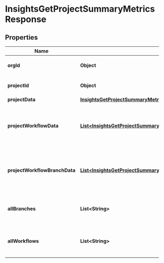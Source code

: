 

# InsightsGetProjectSummaryMetricsResponse


## Properties

| Name | Type | Description | Notes |
|------------ | ------------- | ------------- | -------------|
|**orgId** | **Object** | The unique ID of the organization |  [optional] |
|**projectId** | **Object** | The unique ID of the project |  [optional] |
|**projectData** | [**InsightsGetProjectSummaryMetricsResponseProjectData**](InsightsGetProjectSummaryMetricsResponseProjectData.md) |  |  [optional] |
|**projectWorkflowData** | [**List&lt;InsightsGetProjectSummaryMetricsResponseProjectWorkflowDataInner&gt;**](InsightsGetProjectSummaryMetricsResponseProjectWorkflowDataInner.md) | A list of metrics and trends data for workflows for a given project. |  [optional] |
|**projectWorkflowBranchData** | [**List&lt;InsightsGetProjectSummaryMetricsResponseProjectWorkflowBranchDataInner&gt;**](InsightsGetProjectSummaryMetricsResponseProjectWorkflowBranchDataInner.md) | A list of metrics and trends data for branches for a given project. |  [optional] |
|**allBranches** | **List&lt;String&gt;** | A list of all the branches for a given project. |  [optional] |
|**allWorkflows** | **List&lt;String&gt;** | A list of all the workflows for a given project. |  [optional] |



